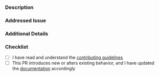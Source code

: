 ### Description

<!-- REQUIRED
    Provide a concise description of your change. What does it do? Why is it necessary?
    As a guideline, think about how you would describe your change if you were to write a changelog entry for it.
-->

### Addressed Issue

<!-- REQUIRED
    Reference the issue addressed by this PR, e.g. `#1234`.
    Use keywords to signal that this PR resolves the issue,
    causing the issue to be closed automatically when the PR is merged:
        https://docs.github.com/en/issues/tracking-your-work-with-issues/linking-a-pull-request-to-an-issue#linking-a-pull-request-to-an-issue-using-a-keyword
-->

### Additional Details

<!-- OPTIONAL
    If desired, share more technical details about the change here.
    Elaborating on why you implemented the change the way you did can be super helpful to the reviewer.
    Did you consider other solutions? Any problems you ran into along the way?

    Providing screenshots, GIFs or even short clips of the new behavior is a great way to demonstrate
    the change to other community members.
-->

### Checklist

<!-- REQUIRED
    Mark items in this list as done by adding a `x` between the square brackets.
    Non-applicable items may be marked as such by surrounding their text with tildes (`~`).

    This is not meant to be a strict to-do list. If you're unsure about anything,
    just leave it empty for now. The maintainers are happy to assist you in figuring it out!
-->

- [ ] I have read and understand the [contributing guidelines](https://github.com/DependencyTrack/dependency-track/blob/github-templates/CONTRIBUTING.md#pull-requests)
- [ ] This PR introduces new or alters existing behavior, and I have updated the [documentation](https://github.com/DependencyTrack/dependency-track/tree/master/docs/_docs) accordingly
